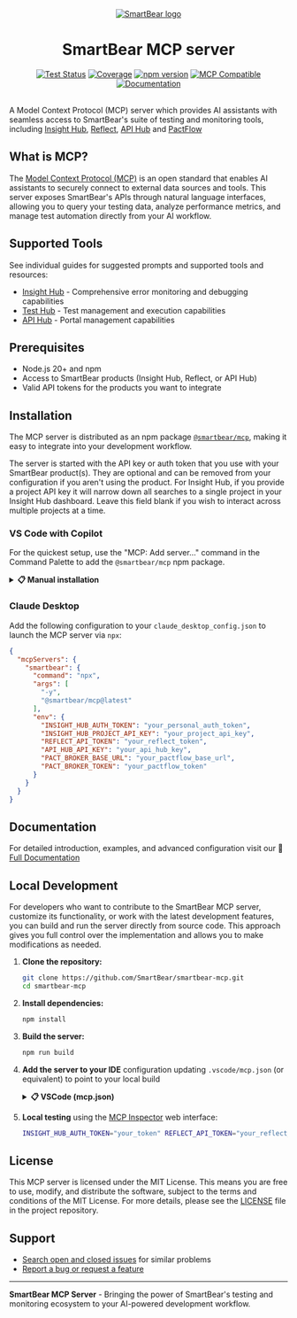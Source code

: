 <div align="center">
  <a href="https://www.smartbear.com">
    <picture>
      <source media="(prefers-color-scheme: dark)" srcset="https://assets.smartbear.com/m/79b99a7ff9c81a9a/original/SmartBear-Logo_Dark-Mode.svg">
      <img alt="SmartBear logo" src="https://assets.smartbear.com/m/105001cc5db1e0bf/original/SmartBear-Logo_Light-Mode.svg">
    </picture>
  </a>
  <h1>SmartBear MCP server</h1>

  <!-- Badges -->
  <div>
    <a href="https://github.com/SmartBear/smartbear-mcp/actions/workflows/test.yml"><img src="https://github.com/SmartBear/smartbear-mcp/workflows/Test%20Suite/badge.svg" alt="Test Status"></a>
    <a href="https://smartbear.github.io/smartbear-mcp/"><img src="https://img.shields.io/badge/coverage-dynamic-brightgreen" alt="Coverage"></a>
    <a href="https://www.npmjs.com/package/@smartbear/mcp"><img src="https://img.shields.io/npm/v/@smartbear/mcp" alt="npm version"></a>
    <a href="https://modelcontextprotocol.io"><img src="https://img.shields.io/badge/MCP-Compatible-blue" alt="MCP Compatible"></a>
    <a href="https://developer.smartbear.com/smartbear-mcp"><img src="https://img.shields.io/badge/documentation-latest-blue.svg" alt="Documentation"></a>
  </div>
</div>
<br />

A Model Context Protocol (MCP) server which provides AI assistants with seamless access to SmartBear's suite of testing and monitoring tools, including [Insight Hub](https://www.smartbear.com/insight-hub), [Reflect](https://reflect.run), [API Hub](https://www.smartbear.com/api-hub) and [PactFlow](https://pactflow.io/)

## What is MCP?

The [Model Context Protocol (MCP)](https://modelcontextprotocol.io/introduction) is an open standard that enables AI assistants to securely connect to external data sources and tools. This server exposes SmartBear's APIs through natural language interfaces, allowing you to query your testing data, analyze performance metrics, and manage test automation directly from your AI workflow.

## Supported Tools

See individual guides for suggested prompts and supported tools and resources:

- [Insight Hub](https://developer.smartbear.com/smartbear-mcp/docs/insight-hub-integration) - Comprehensive error monitoring and debugging capabilities
- [Test Hub](https://developer.smartbear.com/smartbear-mcp/docs/test-hub-integration) - Test management and execution capabilities
- [API Hub](https://developer.smartbear.com/smartbear-mcp/docs/api-hub-integration) - Portal management capabilities


## Prerequisites

- Node.js 20+ and npm
- Access to SmartBear products (Insight Hub, Reflect, or API Hub)
- Valid API tokens for the products you want to integrate

## Installation

The MCP server is distributed as an npm package [`@smartbear/mcp`](https://www.npmjs.com/package/@smartbear/mcp), making it easy to integrate into your development workflow.

The server is started with the API key or auth token that you use with your SmartBear product(s). They are optional and can be removed from your configuration if you aren't using the product. For Insight Hub, if you provide a project API key it will narrow down all searches to a single project in your Insight Hub dashboard. Leave this field blank if you wish to interact across multiple projects at a time.

### VS Code with Copilot

For the quickest setup, use the "MCP: Add server…" command in the Command Palette to add the `@smartbear/mcp` npm package.

<details>
<summary><strong>📋 Manual installation</strong></summary>

Alternatively, you can use `npx` (or globally install) the `@smartbear/mcp` package to run the server and add the following to your `.vscode/mcp.json` file:

```json
{
  "servers": {
    "smartbear": {
      "type": "stdio",
      "command": "npx",
      "args": [
        "-y",
        "@smartbear/mcp@latest"
      ],
      "env": {
        "INSIGHT_HUB_AUTH_TOKEN": "${input:insight_hub_auth_token}",
        "INSIGHT_HUB_PROJECT_API_KEY": "${input:insight_hub_project_api_key}",
        "REFLECT_API_TOKEN": "${input:reflect_api_token}",
        "API_HUB_API_KEY": "${input:api_hub_api_key}",
        "PACT_BROKER_BASE_URL": "${input:pact_broker_base_url}",
        "PACT_BROKER_TOKEN": "${input.pact_broker_token}",
      }
    }
  },
  "inputs": [
      {
         "id": "insight_hub_auth_token",
         "type": "promptString",
         "description": "Insight Hub Auth Token - leave blank to disable Insight Hub tools",
         "password": true
      },
      {
         "id": "insight_hub_project_api_key",
         "type": "promptString",
         "description": "Insight Hub Project API Key - for single project interactions",
         "password": false
      },
      {
         "id": "reflect_api_token",
         "type": "promptString",
         "description": "Reflect API Token - leave blank to disable Reflect tools",
         "password": true
      },
      {
         "id": "api_hub_api_key",
         "type": "promptString",
         "description": "API Hub API Key - leave blank to disable API Hub tools",
         "password": true
      },
      {
         "id": "pact_broker_base_url",
         "type": "promptString",
         "description": "Pactflow base url - leave blank to disable Pactflow tools",
         "password": true
      },
      {
         "id": "pact_broker_token",
         "type": "promptString",
         "description": "Pactflow token - leave blank to disable Pactflow tools",
         "password": true
      },
  ]
}
```
</details>

### Claude Desktop

Add the following configuration to your `claude_desktop_config.json` to launch the MCP server via `npx`:

```json
{
  "mcpServers": {
    "smartbear": {
      "command": "npx",
      "args": [
        "-y",
        "@smartbear/mcp@latest"
      ],
      "env": {
        "INSIGHT_HUB_AUTH_TOKEN": "your_personal_auth_token",
        "INSIGHT_HUB_PROJECT_API_KEY": "your_project_api_key",
        "REFLECT_API_TOKEN": "your_reflect_token",
        "API_HUB_API_KEY": "your_api_hub_key",
        "PACT_BROKER_BASE_URL": "your_pactflow_base_url",
        "PACT_BROKER_TOKEN": "your_pactflow_token"
      }
    }
  }
}
```

## Documentation

For detailed introduction, examples, and advanced configuration visit our 📖 [Full Documentation](https://developer.smartbear.com/smartbear-mcp)

## Local Development

For developers who want to contribute to the SmartBear MCP server, customize its functionality, or work with the latest development features, you can build and run the server directly from source code. This approach gives you full control over the implementation and allows you to make modifications as needed.

1. **Clone the repository:**
   ```bash
   git clone https://github.com/SmartBear/smartbear-mcp.git
   cd smartbear-mcp
   ```

2. **Install dependencies:**
   ```bash
   npm install
   ```

3. **Build the server:**
   ```bash
   npm run build
   ```

4. **Add the server to your IDE** configuration updating `.vscode/mcp.json` (or equivalent) to point to your local build

    <details>
    <summary><strong>📋 VSCode (mcp.json)</strong></summary>

    ```json
    {
      "servers": {
        "smartbear": {
        "type": "stdio",
        "command": "node",
        "dev": {                            // <-- To allow debugging in VS Code
          "watch": "dist/**/*.js",
          "debug": {
              "type": "node"
          },
        },
        "args": ["<PATH_TO_SMARTBEAR_MCP_REPO>/dist/index.js"],
        "env": {
            "INSIGHT_HUB_AUTH_TOKEN": "${input:insight_hub_auth_token}",
            "INSIGHT_HUB_PROJECT_API_KEY": "${input:insight_hub_project_api_key}",
            "REFLECT_API_TOKEN": "${input:reflect_api_token}",
            "API_HUB_API_KEY": "${input:api_hub_api_key}",
            "PACT_BROKER_BASE_URL": "${input:pact_broker_base_url}",
            "PACT_BROKER_TOKEN": "${input.pact_broker_token}",
          }
        }
      },
      "inputs": [
        {
          "id": "insight_hub_auth_token",
          "type": "promptString",
          "description": "Insight Hub Auth Token - leave blank to disable Insight Hub tools",
          "password": true
        },
        {
          "id": "insight_hub_project_api_key",
          "type": "promptString",
          "description": "Insight Hub Project API Key - for single project interactions",
          "password": false
        },
        {
          "id": "reflect_api_token",
          "type": "promptString",
          "description": "Reflect API Token - leave blank to disable Reflect tools",
          "password": true
        },
        {
          "id": "api_hub_api_key",
          "type": "promptString",
          "description": "API Hub API Key - leave blank to disable API Hub tools",
          "password": true
        },
        {
         "id": "pact_broker_base_url",
         "type": "promptString",
         "description": "Pactflow base url - leave blank to disable Pactflow tools",
         "password": true
        },
        {
          "id": "pact_broker_token",
          "type": "promptString",
          "description": "Pactflow token - leave blank to disable Pactflow tools",
          "password": true
        },
      ]
    }
    ```
    </details>

5. **Local testing** using the [MCP Inspector](https://github.com/modelcontextprotocol/inspector) web interface:

    ```bash
    INSIGHT_HUB_AUTH_TOKEN="your_token" REFLECT_API_TOKEN="your_reflect_token" API_HUB_API_KEY="your_api_hub_key" PACT_BROKER_BASE_URL="your-pactflow-url" PACT_BROKER_TOKEN="your-pactflow-token" npx @modelcontextprotocol/inspector npx @smartbear/mcp@latest
    ```

## License

This MCP server is licensed under the MIT License. This means you are free to use, modify, and distribute the software, subject to the terms and conditions of the MIT License. For more details, please see the [LICENSE](LICENSE.txt) file in the project repository.

## Support

* [Search open and closed issues](https://github.com/SmartBear/smartbear-mcp/issues?utf8=✓&q=is%3Aissue) for similar problems
* [Report a bug or request a feature](https://github.com/SmartBear/smartbear-mcp/issues/new)


---

**SmartBear MCP Server** - Bringing the power of SmartBear's testing and monitoring ecosystem to your AI-powered development workflow.